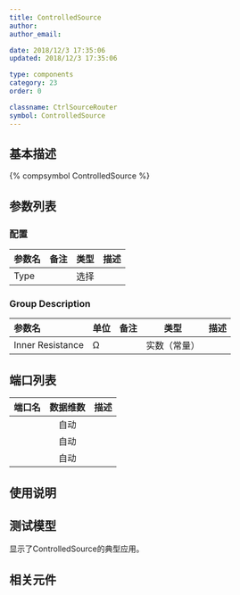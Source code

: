 ```yaml
---
title: ControlledSource
author: 
author_email:

date: 2018/12/3 17:35:06
updated: 2018/12/3 17:35:06

type: components
category: 23
order: 0

classname: CtrlSourceRouter
symbol: ControlledSource
---
```

## 基本描述
{% compsymbol ControlledSource %}

## 参数列表
### 配置
| 参数名 | 备注 | 类型 | 描述 |
| :--- | :--- | :--: | :--- |
| Type |  | 选择 |  |

### Group Description
| 参数名 | 单位 | 备注 | 类型 | 描述 |
| :--- | :--- | :--- | :--: | :--- |
| Inner Resistance | Ω |  | 实数（常量） |  |


## 端口列表

| 端口名 | 数据维数 | 描述 |
| :--- | :--:  | :--- |
|  | 自动 | |                   
|  | 自动 | |                   
|  | 自动 | |                   

## 使用说明


## 测试模型
[<test name>](<test link>)显示了ControlledSource的典型应用。

## 相关元件


